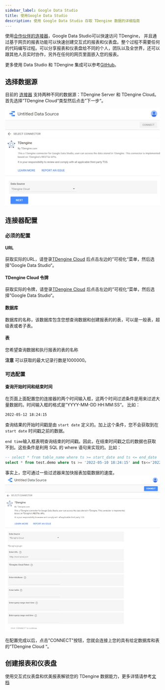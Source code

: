 ```yaml
---
sidebar_label: Google Data Studio
title: 使用Google Data Studio
description: 使用 Google Data Studio 存取 TDengine 数据的详细指南
---
```


使用[合作伙伴的连接器](https://datastudio.google.com/data?search=TDengine)，Google Data Studio可以快速访问 TDengine， 并且通过基于网页的报表功能可以快速创建交互式的报表和仪表盘。整个过程不需要任何的代码编写过程。可以分享报表和仪表盘给不同的个人，团队以及全世界，还可以跟其他人员实时协作，另外在任何的网页里面嵌入您的报表。

更多使用 Data Studio 和 TDengine 集成可以参考[GitHub](https://github.com/taosdata/gds-connector/blob/master/README.md)。

## 选择数据源

目前的 [连接器](https://datastudio.google.com/data?search=TDengine) 支持两种不同的数据源：TDengine Server 和 TDengine Cloud。首先选择”TDengine Cloud“类型然后点击”下一步“。

![Data Studio 数据源选择器](./gds/gds_data_source.webp)

## 连接器配置

### 必须的配置

#### URL

<!-- exclude -->
获取实际的URL，请登录[TDengine Cloud](https://cloud.taosdata.com) 后点击左边的”可视化“菜单，然后选择”Google Data Studio“。
<!-- exclude-end -->

#### TDengine Cloud 令牌

<!-- exclude -->
获取实际的令牌，请登录[TDengine Cloud](https://cloud.taosdata.com) 后点击左边的”可视化“菜单，然后选择”Google Data Studio“。

<!-- exclude-end -->

#### 数据库

数据库的名称，该数据库包含您想查询数据和创建报表的的表，可以是一般表，超级表或者子表。

#### 表

您希望查询数据和执行报表的表的名称

**注意** 可以获取的最大记录行数是1000000。

### 可选配置

#### 查询开始时间和结束时间

在页面上面配置您的连接器的两个时间输入框，这两个时间过滤条件是用来过滤大量数据的。时间输入框的格式是”YYYY-MM-DD HH:MM:SS“。
比如：

``` bash
2022-05-12 18:24:15
```

查询结果的开始时间戳是由 `start date` 定义的。加上这个条件，您不会获取到在 `start date` 时间戳之前的数据。

`end time`输入框表明查询结束的时间戳。因此，在结束时间戳之后的数据也获取不到。这些条件是利用 SQL 的 where 语句来实现的。比如：

```SQL
-- select * from table_name where ts >= start_date and ts <= end_date
select * from test.demo where ts >= '2022-05-10 18:24:15' and ts<='2022-05-12 18:24:15'
```

事实上，您可通过一些过滤器来加快报表加载数据的速度。
![TDengine Cloud 配置页面](./gds/gds_cloud_login.webp)

在配置完成以后，点击"CONNECT"按钮，您就会连接上您的具有给定数据库和表的”TDengine Cloud “。

## 创建报表和仪表盘

使用交互式仪表盘和优美报表解锁您的 TDengine 数据能力，更多详情请参考[文档](https://docs.taosdata.com/third-party/google-data-studio/)
